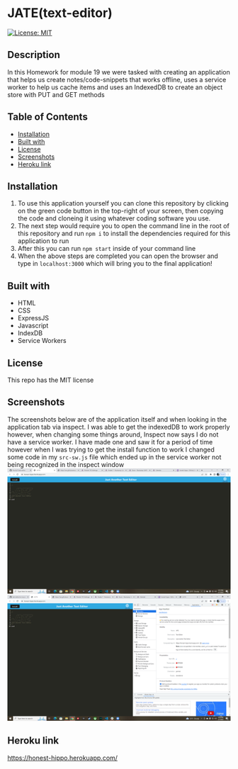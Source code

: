 # JATE(text-editor)
[![License: MIT](https://img.shields.io/badge/License-MIT-blue.svg)](https://opensource.org/licenses/MIT)
## Description
In this Homework for module 19 we were tasked with creating an application that helps us create notes/code-snippets that works offline, uses a service worker to help us cache items and uses an IndexedDB to create an object store with PUT and GET methods
## Table of Contents
- [Installation](#installation)
- [Built with](#built-with)
- [License](#license)
- [Screenshots](#screenshots)
- [Heroku link](https://honest-hippo.herokuapp.com/)

## Installation
1. To use this application yourself you can clone this repository by clicking on the green code button in the top-right of your screen, then copying the code and cloneing it using whatever coding software you use. 
2. The next step would require you to open the command line in the root of this repository and run ``` npm i ``` to install the dependencies required for this application to run
3. After this you can run ``` npm start ``` inside of your command line
4. When the above steps are completed you can open the browser and type in ``` localhost:3000 ``` which will bring you to the final application!

## Built with
- HTML
- CSS
- ExpressJS
- Javascript
- IndexDB
- Service Workers

## License 
This repo has the MIT license 

## Screenshots
The screenshots below are of the application itself and when looking in the application tab via inspect. I was able to get the indexedDB to work properly however, when changing some things around, Inspect now says I do not have a service worker. I have made one and saw it for a period of time however when I was trying to get the install function to work I changed some code in my ``` src-sw.js ``` file which ended up in the service worker not being recognized in the inspect window
![screenshots](./client/images/application.png)
![screenshots](./client/images/inspect.png)

## Heroku link
https://honest-hippo.herokuapp.com/
